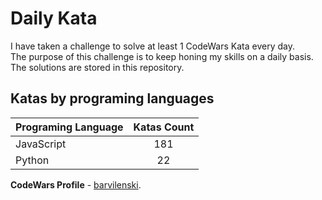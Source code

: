 # Daily Kata

I have taken a challenge to solve at least 1 CodeWars Kata every day.  
The purpose of this challenge is to keep honing my skills on a daily basis.  
The solutions are stored in this repository.

## Katas by programing languages

| Programing Language | Katas Count |
| ------------------- | :---------: |
| JavaScript          |         181 |
| Python              |          22 |


**CodeWars Profile** - [barvilenski](https://www.codewars.com/users/vbarv24).
